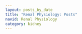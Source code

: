 ```yaml
---
layout: posts_by_date
title: "Renal Physiology: Posts"
navid: Renal Physiology
category: kidney
---
```

